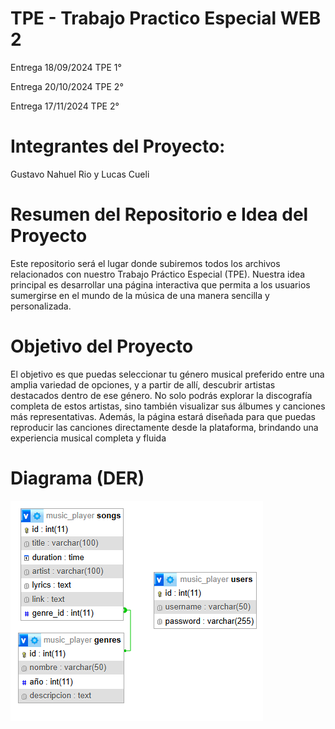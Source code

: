 # TPE - Trabajo Practico Especial WEB 2 

Entrega 18/09/2024 TPE 1°

Entrega 20/10/2024 TPE 2°

Entrega 17/11/2024 TPE 2°

# Integrantes del Proyecto: 

Gustavo Nahuel Rio y Lucas Cueli

# Resumen del Repositorio e Idea del Proyecto
Este repositorio será el lugar donde subiremos todos los archivos relacionados con nuestro Trabajo Práctico Especial (TPE). Nuestra idea principal es desarrollar una página interactiva que permita a los usuarios sumergirse en el mundo de la música de una manera sencilla y personalizada.

# Objetivo del Proyecto
El objetivo es que puedas seleccionar tu género musical preferido entre una amplia variedad de opciones, y a partir de allí, descubrir artistas destacados dentro de ese género. No solo podrás explorar la discografía completa de estos artistas, sino también visualizar sus álbumes y canciones más representativas. Además, la página estará diseñada para que puedas reproducir las canciones directamente desde la plataforma, brindando una experiencia musical completa y fluida

# Diagrama (DER)
![Diagrama(TPE)](https://github.com/gustavorio/web-2-para-tp-especial/blob/main/diagrama%20web%202(dragon%20music).png)
